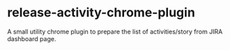 # release-activity-chrome-plugin
A small utility chrome plugin to prepare the list of activities/story from JIRA dashboard page.
